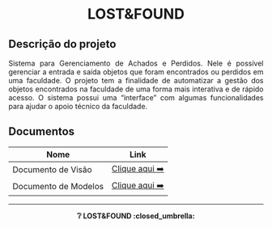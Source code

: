 
<h1 align="center">LOST&FOUND</h1>

## Descrição do projeto

<p align="justify"> Sistema para Gerenciamento de Achados e Perdidos. Nele é possível gerenciar a entrada e saída objetos que foram encontrados ou perdidos em uma faculdade. O projeto tem a finalidade de automatizar a gestão dos objetos encontrados na faculdade de uma forma mais interativa e de rápido acesso. O sistema possui uma “interface” com algumas funcionalidades para ajudar o apoio técnico da faculdade.</p>

## Documentos

| Nome                                  | Link                                                                                       |
| ------------------------------------- | ------------------------------------------------------------------------------------------ |
| Documento de Visão                    | [Clique aqui ➡️](docs/doc-visao.md)                                                        |
| Documento de Modelos                  | [Clique aqui ➡️](docs/doc-modelos.md)                                                      | 
---

<p align="center"><strong>❔ LOST&FOUND :closed_umbrella: <strong></p>
